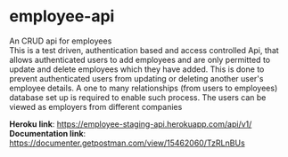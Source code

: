 # employee-api
An CRUD api for employees
<br/>
This is a test driven, authentication based and access controlled
Api, that allows authenticated users to add employees and are only permitted to
update and delete employees which they have added.
This is done to prevent authenticated users from updating
or deleting another user's employee details.
A one to many relationships (from users to employees) database set up is required
to enable such process. The users can be viewed as employers from different companies 

<b>Heroku link</b>: <https://employee-staging-api.herokuapp.com/api/v1/>
<br/>
<b>Documentation link</b>: <https://documenter.getpostman.com/view/15462060/TzRLnBUs>
